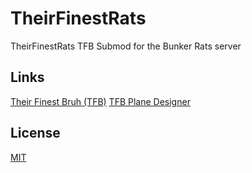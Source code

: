 # TheirFinestRats
 TheirFinestRats TFB Submod for the Bunker Rats server
 
## Links

[Their Finest Bruh (TFB)](https://steamcommunity.com/workshop/filedetails/?id=2559317737)
[TFB Plane Designer](https://steamcommunity.com/sharedfiles/filedetails/?id=2897704040)

## License

[MIT](https://choosealicense.com/licenses/mit/)
